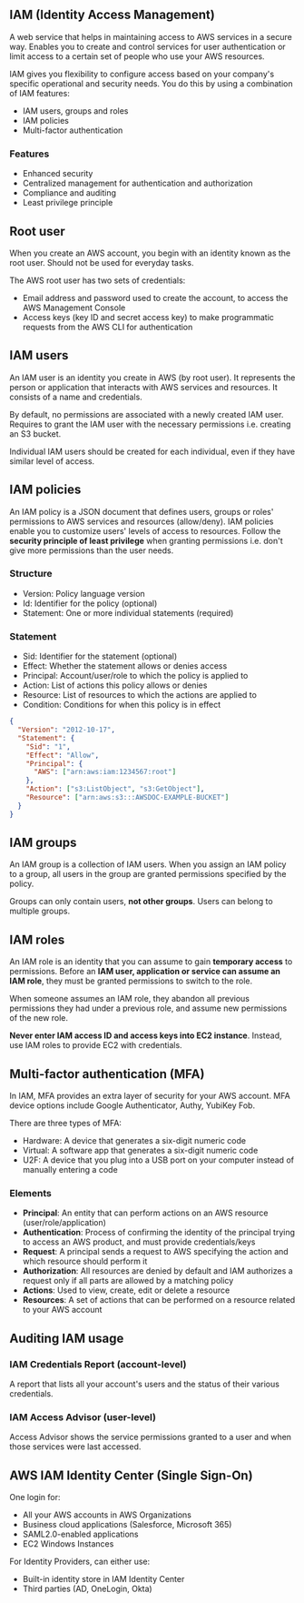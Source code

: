 ## IAM (Identity Access Management)

A web service that helps in maintaining access to AWS services in a secure way. Enables you to create and control services for user authentication or limit access to a certain set of people who use your AWS resources.

IAM gives you flexibility to configure access based on your company's specific operational and security needs. You do this by using a combination of IAM features:

- IAM users, groups and roles
- IAM policies
- Multi-factor authentication

### Features

- Enhanced security
- Centralized management for authentication and authorization
- Compliance and auditing
- Least privilege principle

## Root user

When you create an AWS account, you begin with an identity known as the root user. Should not be used for everyday tasks.

The AWS root user has two sets of credentials:

- Email address and password used to create the account, to access the AWS Management Console
- Access keys (key ID and secret access key) to make programmatic requests from the AWS CLI for authentication

## IAM users

An IAM user is an identity you create in AWS (by root user). It represents the person or application that interacts with AWS services and resources. It consists of a name and credentials.

By default, no permissions are associated with a newly created IAM user. Requires to grant the IAM user with the necessary permissions i.e. creating an S3 bucket.

Individual IAM users should be created for each individual, even if they have similar level of access.

## IAM policies

An IAM policy is a JSON document that defines users, groups or roles' permissions to AWS services and resources (allow/deny). IAM policies enable you to customize users' levels of access to resources. Follow the **security principle of least privilege** when granting permissions i.e. don't give more permissions than the user needs.

### Structure

- Version: Policy language version
- Id: Identifier for the policy (optional)
- Statement: One or more individual statements (required)

### Statement

- Sid: Identifier for the statement (optional)
- Effect: Whether the statement allows or denies access
- Principal: Account/user/role to which the policy is applied to
- Action: List of actions this policy allows or denies
- Resource: List of resources to which the actions are applied to
- Condition: Conditions for when this policy is in effect

```json
{
  "Version": "2012-10-17",
  "Statement": {
    "Sid": "1",
    "Effect": "Allow",
    "Principal": {
      "AWS": ["arn:aws:iam:1234567:root"]
    },
    "Action": ["s3:ListObject", "s3:GetObject"],
    "Resource": ["arn:aws:s3:::AWSDOC-EXAMPLE-BUCKET"]
  }
}
```

## IAM groups

An IAM group is a collection of IAM users. When you assign an IAM policy to a group, all users in the group are granted permissions specified by the policy.

Groups can only contain users, **not other groups**. Users can belong to multiple groups.

## IAM roles

An IAM role is an identity that you can assume to gain **temporary access** to permissions. Before an **IAM user, application or service can assume an IAM role**, they must be granted permissions to switch to the role.

When someone assumes an IAM role, they abandon all previous permissions they had under a previous role, and assume new permissions of the new role.

**Never enter IAM access ID and access keys into EC2 instance**. Instead, use IAM roles to provide EC2 with credentials.

## Multi-factor authentication (MFA)

In IAM, MFA provides an extra layer of security for your AWS account. MFA device options include Google Authenticator, Authy, YubiKey Fob.

There are three types of MFA:

- Hardware: A device that generates a six-digit numeric code
- Virtual: A software app that generates a six-digit numeric code
- U2F: A device that you plug into a USB port on your computer instead of manually entering a code

### Elements

- **Principal**: An entity that can perform actions on an AWS resource (user/role/application)
- **Authentication**: Process of confirming the identity of the principal trying to access an AWS product, and must provide credentials/keys
- **Request**: A principal sends a request to AWS specifying the action and which resource should perform it
- **Authorization**: All resources are denied by default and IAM authorizes a request only if all parts are allowed by a matching policy
- **Actions**: Used to view, create, edit or delete a resource
- **Resources**: A set of actions that can be performed on a resource related to your AWS account

## Auditing IAM usage

### IAM Credentials Report (account-level)

A report that lists all your account's users and the status of their various credentials.

### IAM Access Advisor (user-level)

Access Advisor shows the service permissions granted to a user and when those services were last accessed.

## AWS IAM Identity Center (Single Sign-On)

One login for:

- All your AWS accounts in AWS Organizations
- Business cloud applications (Salesforce, Microsoft 365)
- SAML2.0-enabled applications
- EC2 Windows Instances

For Identity Providers, can either use:

- Built-in identity store in IAM Identity Center
- Third parties (AD, OneLogin, Okta)
